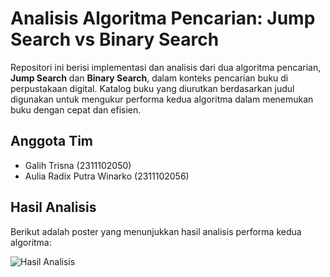 # Analisis Algoritma Pencarian: Jump Search vs Binary Search

Repositori ini berisi implementasi dan analisis dari dua algoritma pencarian, **Jump Search** dan **Binary Search**, dalam konteks pencarian buku di perpustakaan digital. Katalog buku yang diurutkan berdasarkan judul digunakan untuk mengukur performa kedua algoritma dalam menemukan buku dengan cepat dan efisien.

## Anggota Tim
- Galih Trisna (2311102050)
- Aulia Radix Putra Winarko (2311102056)

## Hasil Analisis
Berikut adalah poster yang menunjukkan hasil analisis performa kedua algoritma:

![Hasil Analisis](https://i.ibb.co.com/68TscPs/AKA-2.png)
